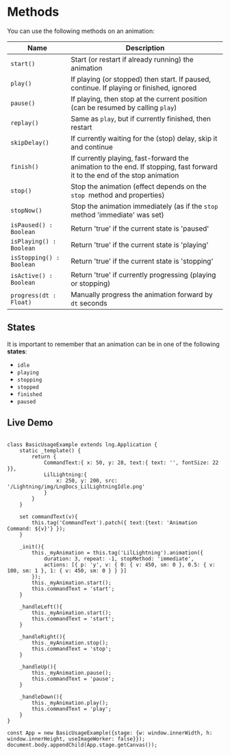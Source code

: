 # Methods


You can use the following methods on an animation:

| Name | Description |
|---|---|
| `start()` | Start (or restart if already running) the animation |
| `play()` | If playing (or stopped) then start.  If paused, continue. If playing or finished, ignored |
| `pause()` | If playing, then stop at the current position (can be resumed by calling `play`) |
| `replay()` | Same as `play`, but if currently finished, then restart |
| `skipDelay()` | If currently waiting for the (stop) delay, skip it and continue |
| `finish()` | If currently playing, fast-forward the animation to the end. If stopping, fast forward it to the end of the stop animation |
| `stop()` | Stop the animation (effect depends on the `stop `method and properties) |
| `stopNow()` | Stop the animation immediately (as if  the `stop` method 'immediate' was set) |
| `isPaused() : Boolean` | Return 'true' if the current state is 'paused' |
| `isPlaying() : Boolean` | Return 'true' if the current state is 'playing' |
| `isStopping() : Boolean` | Return 'true' if the current state is 'stopping' |
| `isActive() : Boolean` | Return 'true' if currently progressing (playing or stopping) |
| `progress(dt : Float)` | Manually progress the animation forward by `dt` seconds |


## States


It is important to remember that an animation can be in one of the following **states**:

* `idle`
* `playing`
* `stopping`
* `stopped`
* `finished`
* `paused`

## Live Demo


```

class BasicUsageExample extends lng.Application {
    static _template() {
        return {
            CommandText:{ x: 50, y: 28, text:{ text: '', fontSize: 22 }},
            LilLightning:{
                x: 250, y: 200, src: '/Lightning/img/LngDocs_LilLightningIdle.png'
            }
        }
    }
        
    set commandText(v){
        this.tag('CommandText').patch({ text:{text: 'Animation Command: ${v}'} });
    }
        
    _init(){
        this._myAnimation = this.tag('LilLightning').animation({
            duration: 3, repeat: -1, stopMethod: 'immediate',
            actions: [{ p: 'y', v: { 0: { v: 450, sm: 0 }, 0.5: { v: 100, sm: 1 }, 1: { v: 450, sm: 0 } } }]
        });
        this._myAnimation.start();
        this.commandText = 'start';
    }
    
    _handleLeft(){
        this._myAnimation.start();
        this.commandText = 'start';
    }
    
    _handleRight(){
        this._myAnimation.stop();
        this.commandText = 'stop';
    }
    
    _handleUp(){
        this._myAnimation.pause();
        this.commandText = 'pause';
    }
    
    _handleDown(){
        this._myAnimation.play();
        this.commandText = 'play';
    }
}

const App = new BasicUsageExample({stage: {w: window.innerWidth, h: window.innerHeight, useImageWorker: false}});
document.body.appendChild(App.stage.getCanvas());
```